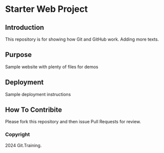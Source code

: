 # Starter Web Project

## Introduction

This repository is for showing how Git and GitHub work. Adding more texts.

## Purpose

Sample website with plenty of files for demos

## Deployment

Sample deployment instructions

## How To Contribite

Please fork this repository and then issue Pull Requests for review.

### Copyright
2024 Git.Training.